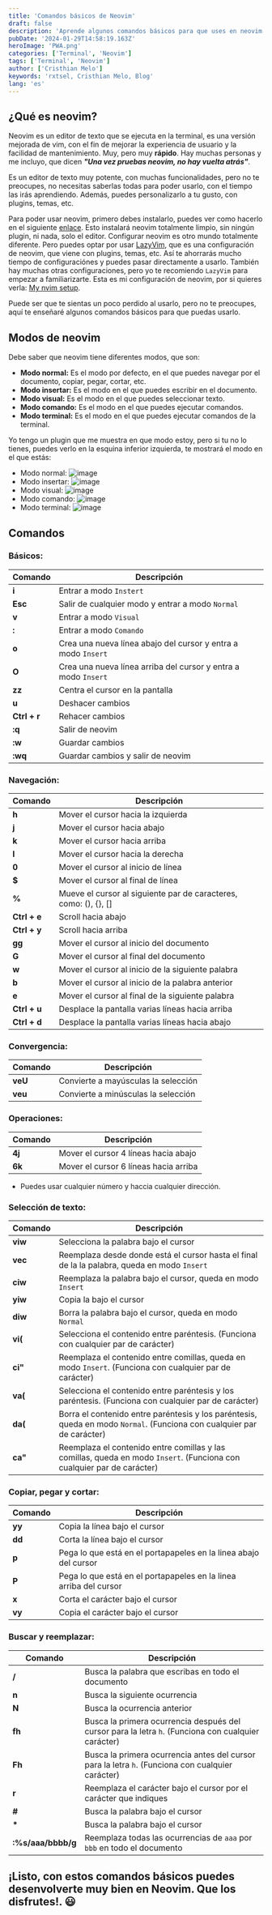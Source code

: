 ```yaml
---
title: 'Comandos básicos de Neovim'
draft: false
description: 'Aprende algunos comandos básicos para que uses en neovim.'
pubDate: '2024-01-29T14:58:19.163Z'
heroImage: 'PWA.png'
categories: ['Terminal', 'Neovim']
tags: ['Terminal', 'Neovim']
author: ['Cristhian Melo']
keywords: 'rxtsel, Cristhian Melo, Blog'
lang: 'es'
---
```


## ¿Qué es neovim?

Neovim es un editor de texto que se ejecuta en la terminal, es una versión mejorada de vim, con el fin de mejorar la experiencia de usuario y la facilidad de mantenimiento. Muy, pero muy **rápido**. Hay muchas personas y me incluyo, que dicen **_"Una vez pruebas neovim, no hay vuelta atrás"_**.

Es un editor de texto muy potente, con muchas funcionalidades, pero no te preocupes, no necesitas saberlas todas para poder usarlo, con el tiempo las irás aprendiendo. Además, puedes personalizarlo a tu gusto, con plugins, temas, etc.

Para poder usar neovim, primero debes instalarlo, puedes ver como hacerlo en el siguiente [enlace](https://www.neovim.io/). Esto instalará neovim totalmente limpio, sin ningún plugin, ni nada, solo el editor. Configurar neovim es otro mundo totalmente diferente. Pero puedes optar por usar [LazyVim](https://www.lazyvim.org/), que es una configuración de neovim, que viene con plugins, temas, etc. Así te ahorrarás mucho tiempo de configuraciónes y puedes pasar directamente a usarlo. También hay muchas otras configuraciones, pero yo te recomiendo `LazyVim` para empezar a familiarizarte. Esta es mi configuración de neovim, por si quieres verla: [My nvim setup](https://github.com/rxtsel/nvim).

Puede ser que te sientas un poco perdido al usarlo, pero no te preocupes, aquí te enseñaré algunos comandos básicos para que puedas usarlo.

## Modos de neovim

Debe saber que neovim tiene diferentes modos, que son:

- **Modo normal:** Es el modo por defecto, en el que puedes navegar por el documento, copiar, pegar, cortar, etc.
- **Modo insertar:** Es el modo en el que puedes escribir en el documento.
- **Modo visual:** Es el modo en el que puedes seleccionar texto.
- **Modo comando:** Es el modo en el que puedes ejecutar comandos.
- **Modo terminal:** Es el modo en el que puedes ejecutar comandos de la terminal.

Yo tengo un plugin que me muestra en que modo estoy, pero si tu no lo tienes, puedes verlo en la esquina inferior izquierda, te mostrará el modo en el que estás:

- Modo normal: ![image](../../../public/blog/240129-comandos-basicos-de-neovim/lualine-normal-mode.webp)
- Modo insertar: ![image](../../../public/blog/240129-comandos-basicos-de-neovim/lualine-insert-mode.webp)
- Modo visual: ![image](../../../public/blog/240129-comandos-basicos-de-neovim/lualine-visual-mode.webp)
- Modo comando: ![image](../../../public/blog/240129-comandos-basicos-de-neovim/lualine-command-mode.webp)
- Modo terminal: ![image](../../../public/blog/240129-comandos-basicos-de-neovim/lualine-terminal-mode.webp)

## Comandos

### Básicos:

| Comando      | Descripción                                                    |
| ------------ | -------------------------------------------------------------- |
| **i**        | Entrar a modo `Instert`                                        |
| **Esc**      | Salir de cualquier modo y entrar a modo `Normal`               |
| **v**        | Entrar a modo `Visual`                                         |
| **:**        | Entrar a modo `Comando`                                        |
| **o**        | Crea una nueva línea abajo del cursor y entra a modo `Insert`  |
| **O**        | Crea una nueva línea arriba del cursor y entra a modo `Insert` |
| **zz**       | Centra el cursor en la pantalla                                |
| **u**        | Deshacer cambios                                               |
| **Ctrl + r** | Rehacer cambios                                                |
| **:q**       | Salir de neovim                                                |
| **:w**       | Guardar cambios                                                |
| **:wq**      | Guardar cambios y salir de neovim                              |

### Navegación:

| Comando      | Descripción                                                      |
| ------------ | ---------------------------------------------------------------- |
| **h**        | Mover el cursor hacia la izquierda                               |
| **j**        | Mover el cursor hacia abajo                                      |
| **k**        | Mover el cursor hacia arriba                                     |
| **l**        | Mover el cursor hacia la derecha                                 |
| **0**        | Mover el cursor al inicio de línea                               |
| **$**        | Mover el cursor al final de línea                                |
| **%**        | Mueve el cursor al siguiente par de caracteres, como: (), {}, [] |
| **Ctrl + e** | Scroll hacia abajo                                               |
| **Ctrl + y** | Scroll hacia arriba                                              |
| **gg**       | Mover el cursor al inicio del documento                          |
| **G**        | Mover el cursor al final del documento                           |
| **w**        | Mover el cursor al inicio de la siguiente palabra                |
| **b**        | Mover el cursor al inicio de la palabra anterior                 |
| **e**        | Mover el cursor al final de la siguiente palabra                 |
| **Ctrl + u** | Desplace la pantalla varias líneas hacia arriba                  |
| **Ctrl + d** | Desplace la pantalla varias líneas hacia abajo                   |

### Convergencia:

| Comando | Descripción                         |
| ------- | ----------------------------------- |
| **veU** | Convierte a mayúsculas la selección |
| **veu** | Convierte a minúsculas la selección |

### Operaciones:

| Comando | Descripción                           |
| ------- | ------------------------------------- |
| **4j**  | Mover el cursor 4 líneas hacia abajo  |
| **6k**  | Mover el cursor 6 líneas hacia arriba |

- Puedes usar cualquier número y haccia cualquier dirección.

### Selección de texto:

| Comando | Descripción                                                                                                            |
| ------- | ---------------------------------------------------------------------------------------------------------------------- |
| **viw** | Selecciona la palabra bajo el cursor                                                                                   |
| **vec** | Reemplaza desde donde está el cursor hasta el final de la la palabra, queda en modo `Insert`                           |
| **ciw** | Reemplaza la palabra bajo el cursor, queda en modo `Insert`                                                            |
| **yiw** | Copia la bajo el cursor                                                                                                |
| **diw** | Borra la palabra bajo el cursor, queda en modo `Normal`                                                                |
| **vi(** | Selecciona el contenido entre paréntesis. (Funciona con cualquier par de carácter)                                     |
| **ci"** | Reemplaza el contenido entre comillas, queda en modo `Insert`. (Funciona con cualquier par de carácter)                |
| **va(** | Selecciona el contenido entre paréntesis y los paréntesis. (Funciona con cualquier par de carácter)                    |
| **da(** | Borra el contenido entre paréntesis y los paréntesis, queda en modo `Normal`. (Funciona con cualquier par de carácter) |
| **ca"** | Reemplaza el contenido entre comillas y las comillas, queda en modo `Insert`. (Funciona con cualquier par de carácter) |

### Copiar, pegar y cortar:

| Comando | Descripción                                                       |
| ------- | ----------------------------------------------------------------- |
| **yy**  | Copia la línea bajo el cursor                                     |
| **dd**  | Corta la línea bajo el cursor                                     |
| **p**   | Pega lo que está en el portapapeles en la linea abajo del cursor  |
| **P**   | Pega lo que está en el portapapeles en la linea arriba del cursor |
| **x**   | Corta el carácter bajo el cursor                                  |
| **vy**  | Copia el carácter bajo el cursor                                  |

### Buscar y reemplazar:

| Comando            | Descripción                                                                                         |
| ------------------ | --------------------------------------------------------------------------------------------------- |
| **/**              | Busca la palabra que escribas en todo el documento                                                  |
| **n**              | Busca la siguiente ocurrencia                                                                       |
| **N**              | Busca la ocurrencia anterior                                                                        |
| **fh**             | Busca la primera ocurrencia después del cursor para la letra `h`. (Funciona con cualquier carácter) |
| **Fh**             | Busca la primera ocurrencia antes del cursor para la letra `h`. (Funciona con cualquier carácter)   |
| **r**              | Reemplaza el carácter bajo el cursor por el carácter que indiques                                   |
| **#**              | Busca la palabra bajo el cursor                                                                     |
| **\***             | Busca la palabra bajo el cursor                                                                     |
| **:%s/aaa/bbbb/g** | Reemplaza todas las ocurrencias de `aaa` por `bbb` en todo el documento                             |

## ¡Listo, con estos comandos básicos puedes desenvolverte muy bien en Neovim. Que los disfrutes!. 😃
